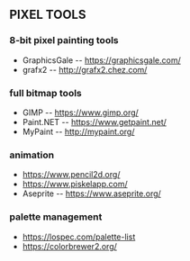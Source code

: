## PIXEL TOOLS

### 8-bit pixel painting tools

* GraphicsGale -- https://graphicsgale.com/
* grafx2 -- http://grafx2.chez.com/

### full bitmap tools

* GIMP -- https://www.gimp.org/
* Paint.NET -- https://www.getpaint.net/
* MyPaint -- http://mypaint.org/

### animation

* https://www.pencil2d.org/
* https://www.piskelapp.com/
* Aseprite -- https://www.aseprite.org/

### palette management

* https://lospec.com/palette-list
* https://colorbrewer2.org/
